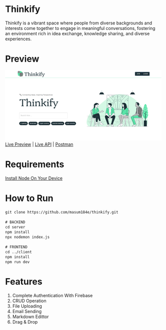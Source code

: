 # Thinkify
Thinkify is a vibrant space where people from diverse backgrounds and interests come together to engage in meaningful conversations, fostering an environment rich in idea exchange, knowledge sharing, and diverse experiences.

# Preview
<img src="/preview.png">
<a href="https://thinkify.vercel.app" target="_blank">Live Preview</a> | <a href="https://thinkify-server.vercel.app" target="_blank">Live API</a> | <a href="https://documenter.getpostman.com/view/27027258/2sA3dxEXJh" target="_blank">Postman</a>

# Requirements
[Install Node On Your Device](https://nodejs.org/)

# How to Run
```
git clone https://github.com/masum184e/thinkify.git

# BACKEND
cd server
npm install
npx nodemon index.js

# FRONTEND
cd ../client
npm install
npm run dev
```

# Features

1. Complete Authentication With Firebase
2. CRUD Operation
3. File Uploading
4. Email Sending
5. Markdown Edittor
6. Drag & Drop
